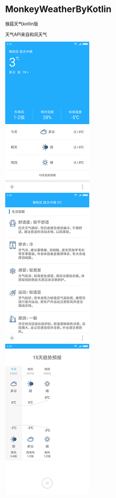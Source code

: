 # MonkeyWeatherByKotlin
猴菇天气kotlin版

天气API来自和风天气

![image](https://github.com/MonkeyMushroom/MonkeyWeatherByKotlin/raw/master/8.png) ![image](https://github.com/MonkeyMushroom/MonkeyWeatherByKotlin/raw/master/9.png) ![image](https://github.com/MonkeyMushroom/MonkeyWeatherByKotlin/raw/master/10.png)
